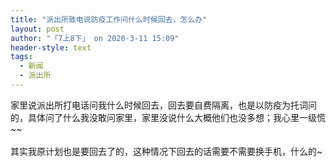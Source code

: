 ```yaml
---
title: "派出所致电说防疫工作问什么时候回去，怎么办"
layout: post
author: "「7上8下」 on 2020-3-11 15:09"
header-style: text
tags:
  - 新闻
  - 派出所
---
```


<head></head>
<body>
  家里说派出所打电话问我什么时候回去，回去要自费隔离，也是以防疫为托词问的，具体问了什么我没敢问家里，家里没说什么大概他们也没多想；我心里一级慌~~
 <br> 
 <br> 其实我原计划也是要回去了的，这种情况下回去的话需要不需要换手机，什么的~
 <br> 
 <br> 
 <br>
</body>


